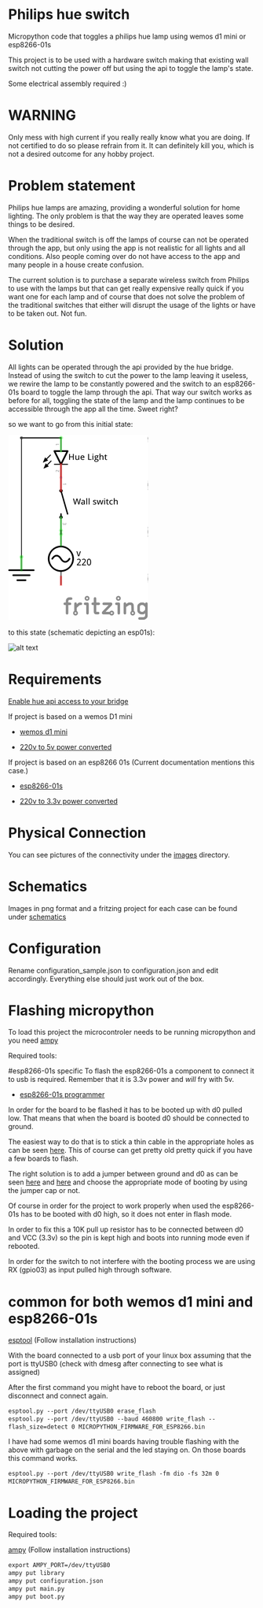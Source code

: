 # Philips hue switch
Micropython code that toggles a philips hue lamp using wemos d1 mini or esp8266-01s

This project is to be used with a hardware switch making that existing wall
switch not cutting the power off but using the api to toggle the lamp's
state.

Some electrical assembly required :)

# WARNING
Only mess with high current if you really really know what you are doing. If
not certified to do so please refrain from it. It can definitely kill you,
which is not a desired outcome for any hobby project.


# Problem statement
Philips hue lamps are amazing, providing a wonderful solution for home
lighting. The only problem is that the way they are operated leaves some
things to be desired.

When the traditional switch is off the lamps of course
can not be operated through the app, but only using the app is not realistic
for all lights and all conditions. Also people coming over do not have access
to the app and many people in a house create confusion.

The current solution is to purchase a separate wireless switch from
Philips to use with the lamps but that can get really expensive really quick
if you want one for each lamp and of course that does not solve the
problem of the traditional switches that either will disrupt the usage of
the lights or have to be taken out. Not fun.

# Solution
All lights can be operated through the api provided by the hue bridge.
Instead of using the switch to cut the power to the lamp leaving it useless,
we rewire the lamp to be constantly powered and the switch to an esp8266-01s
board to toggle the lamp through the api. That way our switch works as before
for all, toggling the state of the lamp and the lamp continues to be
accessible through the app all the time. Sweet right?

so we want to go from this initial state:

![alt text](schematics/initial_state.png "Initial state schematic")

to this state (schematic depicting an esp01s):

![alt text](schematics/esp8266_01s_schem.png "esp01s
schematic")

# Requirements
[Enable hue api access to your bridge](https://www.developers.meethue.com/documentation/getting-started)

If project is based on a wemos D1 mini

* [wemos d1 mini](https://www.aliexpress.com/item/D1-mini-Mini-NodeMcu-4M-bytes-Lua-WIFI-Internet-of-Things-development-board-based-ESP8266-by/32644199530.html)

* [220v to 5v power converted](https://www.aliexpress.com/item/5V-700mA-3-5W-AC-DC-Precision-Buck-Converter-AC-220v-to-5v-DC-step-down/32649591757.html)

If project is based on an esp8266 01s (Current documentation mentions this case.)

* [esp8266-01s](https://www.aliexpress.com/item/New-Version-ESP8266-ESP-01-ESP01-Serial-Wireless-WIFI-Module-Transceiver-Receiver-Board-for-Internet-of/32799606069.html)

* [220v to 3.3v power converted](https://www.aliexpress.com/item/AC-220-V-to-3-3-V-DC-power-supply-module-transformer-module-is-completely-isolated/32768604824.html)


# Physical Connection

You can see pictures of the connectivity under the [images](images) directory.


# Schematics

Images in png format and a fritzing project for each case can be found under [schematics](schematics)


# Configuration

 Rename configuration_sample.json to configuration.json and edit accordingly.
  Everything else should just work out of the box.

# Flashing micropython

To load this project the microcontroler needs to be running micropython and you
need [ampy](https://github.com/adafruit/ampy)

Required tools:

#esp8266-01s specific
To flash the esp8266-01s a component to connect it to usb is required.
Remember that it is 3.3v power and *will* fry with 5v.

* [esp8266-01s programmer](https://www.aliexpress.com/item/ESP01-Programmer-Adapter-UART-GPIO0-ESP-01-Adaptaterr-ESP8266-USB-to-ESP8266-Serial-Wireless-Wifi/32704996344.html)

In order for the board to be flashed it has to be booted up with d0 pulled
low. That means that when the board is booted d0 should be connected to
ground.

The easiest way to do that is to stick a thin cable in the
appropriate holes as can be seen [here](images/IMG_20170519_095341.jpg). This
 of course can get pretty old pretty quick if you have a few boards to flash.


  The right solution is to add a jumper between ground and d0 as can be seen
  [here](images/IMG_20170518_141529.jpg) and [here](images/IMG_20170518_165919.jpg)
and choose the appropriate mode of booting by using the jumper cap or not.

Of course in order for the project to work properly when used the esp8266-01s
 has to be booted with d0 high, so it does not enter in flash mode.

 In order to fix this a 10K pull up resistor has to be connected between d0
 and VCC (3.3v) so the pin is kept high and boots into running mode even if
 rebooted.

 In order for the switch to not interfere with the booting process we are 
 using RX (gpio03) as input pulled high through software.


# common for both wemos d1 mini and esp8266-01s
   [esptool](https://github.com/espressif/esptool) (Follow installation instructions)

  With the board connected to a usb port of your linux box assuming that the
  port is ttyUSB0 (check with dmesg after connecting to see what is assigned)

  After the first command you might have to reboot the board, or just
  disconnect and connect again.

    esptool.py --port /dev/ttyUSB0 erase_flash
    esptool.py --port /dev/ttyUSB0 --baud 460800 write_flash --flash_size=detect 0 MICROPYTHON_FIRMWARE_FOR_ESP8266.bin


  I have had some wemos d1 mini boards having trouble flashing with the above
  with garbage on the serial and the led staying on. On those boards this
  command works.

    esptool.py --port /dev/ttyUSB0 write_flash -fm dio -fs 32m 0 MICROPYTHON_FIRMWARE_FOR_ESP8266.bin


# Loading the project

Required tools:

   [ampy](https://github.com/adafruit/ampy) (Follow installation instructions)

    export AMPY_PORT=/dev/ttyUSB0
    ampy put library
    ampy put configuration.json
    ampy put main.py
    ampy put boot.py
